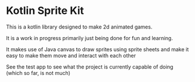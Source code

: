 # Kotlin Sprite Kit

This is a kotlin library designed to make 2d animated games. 

It is a work in progress primarily just being done for fun and learning.

It makes use of Java canvas to draw sprites using sprite sheets and make it easy to make them move and interact with each other

See the test app to see what the project is currently capable of doing (which so far, is not much)

